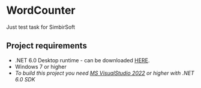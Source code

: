 # WordCounter
Just test task for SimbirSoft  

## Project requirements  
- .NET 6.0 Desktop runtime - can be downloaded [HERE](https://dotnet.microsoft.com/en-us/download/dotnet/6.0).  
- Windows 7 or higher  
- *To build this project you need [MS VisualStudio 2022](https://visualstudio.microsoft.com/ru/vs/) or higher with .NET 6.0 SDK*  
